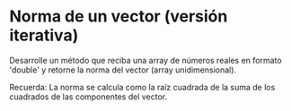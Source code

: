 # Norma de un vector (versión iterativa)

Desarrolle un método que reciba una array de números reales en formato 'double' y retorne la norma del vector (array unidimensional). 
>
Recuerda: La norma se calcula como la raíz cuadrada de la suma de los cuadrados de las componentes del vector.